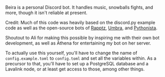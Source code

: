 Beira is a personal Discord bot. It handles music, snowballs fights, and more, though it isn't reliable at present.

Credit: Much of this code was heavily based on the discord.py example code as well as the open-source bots of 
[Rapptz](https://github.com/Rapptz/RoboDanny), [Umbra](https://github.com/AbstractUmbra/Mipha), and 
[Pythonista](https://github.com/PythonistaGuild/Pythonista-Bot/).

Shoutout to Ali for making this possible by inspiring me with their own bot development, as well as Athena for 
entertaining my bot on her server.

To actually use this yourself, you'll have to change the name of `config.example.toml` to `config.toml` and set all the variables within. As a precursor to that, you'll have to set up a PostgreSQL database and a Lavalink node, or at least get access to those, among other things.
